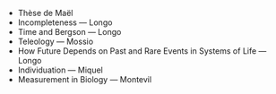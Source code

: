 
- Thèse de Maël 
- Incompleteness — Longo 
- Time and Bergson — Longo 
- Teleology — Mossio
- How Future Depends on Past and Rare Events in Systems of Life — Longo
- Individuation — Miquel
- Measurement in Biology — Montevil


